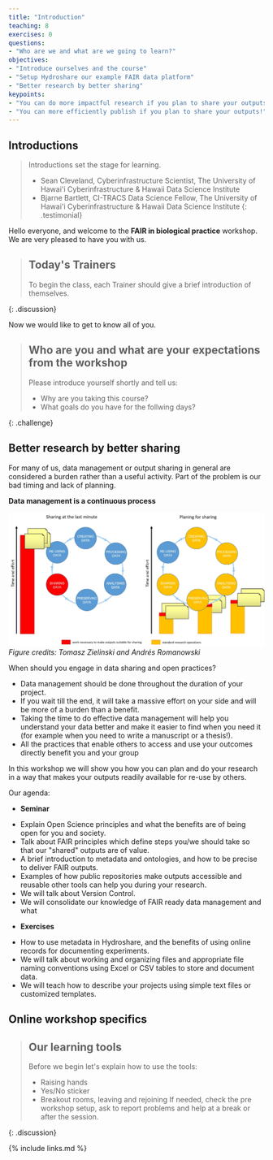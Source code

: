 ```yaml
---
title: "Introduction"
teaching: 8
exercises: 0
questions:
- "Who are we and what are we going to learn?"
objectives:
- "Introduce ourselves and the course"
- "Setup Hydroshare our example FAIR data platform"
- "Better research by better sharing"
keypoints:
- "You can do more impactful research if you plan to share your outputs!"
- "You can more efficiently publish if you plan to share your outputs!"
---
```


## Introductions

> Introductions set the stage for learning.
> - Sean Cleveland, Cyberinfrastructure Scientist, The University of Hawai'i Cyberinfrastructure & Hawaii Data Science Institute
> - Bjarne Bartlett, CI-TRACS Data Science Fellow, The University of Hawai'i Cyberinfrastructure & Hawaii Data Science Institute
{: .testimonial}

Hello everyone, and welcome to the **FAIR in biological practice** workshop.
We are very pleased to have you with us.

> ## Today's Trainers
>
> To begin the class, each Trainer should give a brief introduction of themselves.
>
{: .discussion}

Now we would like to get to know all of you.

> ## Who are you and what are your expectations from the workshop
>
> Please introduce yourself shortly and tell us:
>
> * Why are you taking this course?
> * What goals do you have for the follwing days?
>
{: .challenge}

## Better research by better sharing

For many of us, data management or output sharing in general
are considered a burden rather than a useful activity. Part of the problem
is our bad timing and lack of planning.

**Data management is a continuous process**

![Figure 5.2. Sharing as part of the workflow](../fig/01-sharing_as_part_of_workflow.jpeg)
*Figure credits: Tomasz Zielinski and Andrés Romanowski*

When should you engage in data sharing and open practices?
* Data management should be done throughout the duration of your project.
* If you wait till the end, it will take a massive effort on your side and will be more of a burden than a benefit.
* Taking the time to do effective data management will help you understand your data better and make it easier to find when you need it (for example when you need to write a manuscript or a thesis!).
* All the practices that enable others to access and use your outcomes directly
benefit you and your group

In this workshop we will show you how you can plan and do your research
in a way that makes your outputs readily available for re-use by others.

Our agenda:
* **Seminar**
- Explain Open Science principles and what the benefits are of being open for you and society.
- Talk about FAIR principles which define steps you/we should take so that our "shared" outputs are of value.
- A brief introduction to metadata and ontologies, and how to be precise to deliver FAIR outputs.
- Examples of how public repositories make  outputs accessible and reusable other tools can help you during your research.
- We will talk about Version Control.
- We will consolidate our knowledge of FAIR ready data management and what

* **Exercises**
- How to use metadata in Hydroshare, and the benefits of using online records for documenting experiments.
- We will talk about working and organizing files and appropriate file naming conventions using Excel or CSV tables to store and document data.
- We will teach how to describe your projects using simple text files or customized templates.


## Online workshop specifics

> ## Our learning tools
>
> Before we begin let's explain how to use the tools:
> * Raising hands
> * Yes/No sticker
> * Breakout rooms, leaving and rejoining
> If needed, check the pre workshop setup, ask to report problems
> and help at a break or after the session.
>
{: .discussion}

{% include links.md %}
